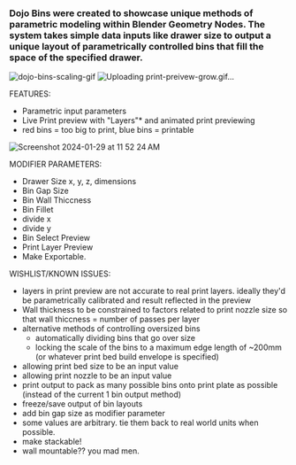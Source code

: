 ### Dojo Bins were created to showcase unique methods of parametric modeling within Blender Geometry Nodes. The system takes simple data inputs like drawer size to output a unique layout of parametrically controlled bins that fill the space of the specified drawer.

![dojo-bins-scaling-gif](https://github.com/node-dojo/dojo-recursive-bins/assets/157924548/f287f265-a344-4d74-9c24-84e1e29d6697)
![Uploading print-preivew-grow.gif…]()


FEATURES:

- Parametric input parameters
- Live Print preview with "Layers"* and animated print previewing
- red bins = too big to print, blue bins = printable


![Screenshot 2024-01-29 at 11 52 24 AM](https://github.com/node-dojo/dojo-recursive-bins/assets/157924548/e07e3452-526b-471a-aeae-423f5406533b)

MODIFIER PARAMETERS:
- Drawer Size
     x, y, z, dimensions
- Bin Gap Size
- Bin Wall Thiccness
- Bin Fillet
- divide x
- divide y
- Bin Select Preview
- Print Layer Preview
- Make Exportable.



WISHLIST/KNOWN ISSUES:
- layers in print preview are not accurate to real print layers. ideally they'd be parametrically calibrated and result reflected in the preview
- Wall thickness to be constrained to factors related to print nozzle size so that wall thiccness = number of passes per layer
- alternative methods of controlling oversized bins
     - automatically dividing bins that go over size
     - locking the scale of the bins to a maximum edge length of ~200mm (or whatever print bed build envelope is specified)
- allowing print bed size to be an input value
- allowing print nozzle to be an input value
- print output to pack as many possible bins onto print plate as possible (instead of the current 1 bin output method)
- freeze/save output of bin layouts
- add bin gap size as modifier parameter
- some values are arbitrary. tie them back to real world units when possible.
- make stackable!
- wall mountable?? you mad men. 
